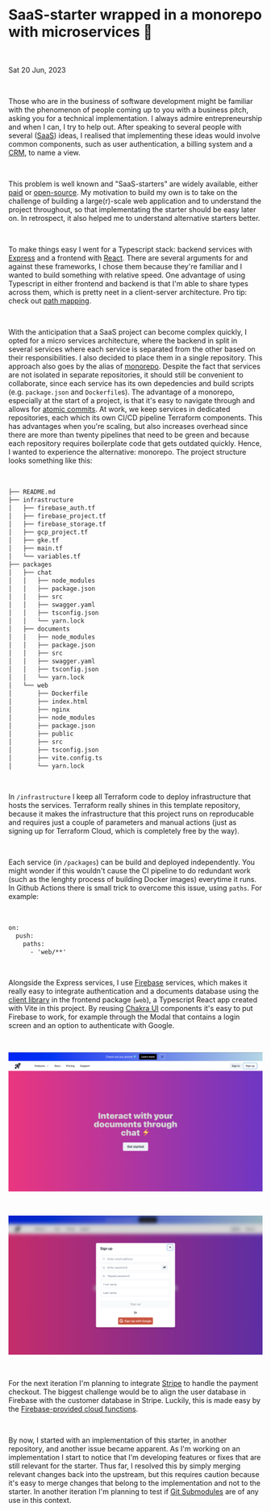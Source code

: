# SaaS-starter wrapped in a monorepo with microservices 🚀

&nbsp;

Sat 20 Jun, 2023

&nbsp;

Those who are in the business of software development might be familiar with the phenomenon of people coming up to you with a business pitch, asking you for a technical implementation. I always admire entrepreneurship and when I can, I try to help out. After speaking to several people with several ([SaaS](https://en.wikipedia.org/wiki/Software_as_a_service)) ideas, I realised that implementing these ideas would involve common components, such as user authentication, a billing system and a [CRM](https://en.wikipedia.org/wiki/Customer_relationship_management), to name a view.

&nbsp;

This problem is well known and "SaaS-starters" are widely available, either [paid](https://supastarter.dev/) or [open-source](https://github.com/Blazity/next-saas-starter). My motivation to build my own is to take on the challenge of building a large(r)-scale web application and to understand the project throughout, so that implementating the starter should be easy later on. In retrospect, it also helped me to understand alternative starters better.

&nbsp;

To make things easy I went for a Typescript stack: backend services with [Express](https://expressjs.com/) and a frontend with [React](https://react.dev/). There are several arguments for and against these frameworks, I chose them because they're familiar and I wanted to build something with relative speed. One advantage of using Typescript in either frontend and backend is that I'm able to share types across them, which is pretty neet in a client-server architecture. Pro tip: check out [path mapping](https://www.typescriptlang.org/docs/handbook/module-resolution.html#path-mapping).

&nbsp;

With the anticipation that a SaaS project can become complex quickly, I opted for a micro services architecture, where the backend in split in several services where each service is separated from the other based on their responsibilities. I also decided to place them in a single repository. This approach also goes by the alias of [monorepo](https://en.wikipedia.org/wiki/Monorepo). Despite the fact that services are not isolated in separate repositories, it should still be convenient to collaborate, since each service has its own depedencies and build scripts (e.g. `package.json` and `Dockerfile`s). The advantage of a monorepo, especially at the start of a project, is that it's easy to navigate through and allows for [atomic commits](https://en.wikipedia.org/wiki/Atomic_commit). At work, we keep services in dedicated repositories, each which its own CI/CD pipeline Terraform components. This has advantages when you're scaling, but also increases overhead since there are more than twenty pipelines that need to be green and because each repository requires boilerplate code that gets outdated quickly. Hence, I wanted to experience the alternative: monorepo. The project structure looks something like this:

&nbsp;

```
├── README.md
├── infrastructure
│   ├── firebase_auth.tf
│   ├── firebase_project.tf
│   ├── firebase_storage.tf
│   ├── gcp_project.tf
│   ├── gke.tf
│   ├── main.tf
│   └── variables.tf
├── packages
│   ├── chat
│   │   ├── node_modules
│   │   ├── package.json
│   │   ├── src
│   │   ├── swagger.yaml
│   │   ├── tsconfig.json
│   │   └── yarn.lock
│   ├── documents
│   │   ├── node_modules
│   │   ├── package.json
│   │   ├── src
│   │   ├── swagger.yaml
│   │   ├── tsconfig.json
│   │   └── yarn.lock
│   └── web
│       ├── Dockerfile
│       ├── index.html
│       ├── nginx
│       ├── node_modules
│       ├── package.json
│       ├── public
│       ├── src
│       ├── tsconfig.json
│       ├── vite.config.ts
│       └── yarn.lock
```

&nbsp;

In `/infrastructure` I keep all Terraform code to deploy infrastructure that hosts the services. Terraform really shines in this template repository, because it makes the infrastructure that this project runs on reproducable and requires just a couple of parameters and manual actions (just as signing up for Terraform Cloud, which is completely free by the way).

&nbsp;

Each service (in `/packages`) can be build and deployed independently. You might wonder if this wouldn't cause the CI pipeline to do redundant work (such as the lenghty process of building Docker images) everytime it runs. In Github Actions there is small trick to overcome this issue, using `paths`. For example:

&nbsp;

```
on:
  push:
    paths:
      - 'web/**'
```

&nbsp;

Alongside the Express services, I use [Firebase](https://firebase.google.com/) services, which makes it really easy to integrate authentication and a documents database using the [client library](https://firebase.google.com/docs/firestore/client/libraries) in the frontend package (`web`), a Typescript React app created with Vite in this project. By reusing [Chakra UI](https://chakra-ui.com/) components it's easy to put Firebase to work, for example through the Modal that contains a login screen and an option to authenticate with Google.

&nbsp;

![Landing page](../images/saas-starter-0.png)

&nbsp;

![Sign up page](../images/saas-starter-1.png)

&nbsp;

For the next iteration I'm planning to integrate [Stripe](https://stripe.com/) to handle the payment checkout. The biggest challenge would be to align the user database in Firebase with the customer database in Stripe. Luckily, this is made easy by the [Firebase-provided cloud functions](https://firebase.google.com/docs/tutorials/payments-stripe).

&nbsp;

By now, I started with an implementation of this starter, in another repository, and another issue became apparent. As I'm working on an implementation I start to notice that I'm developing features or fixes that are still relevant for the starter. Thus far, I resolved this by simply merging relevant changes back into the upstream, but this requires caution because it's easy to merge changes that belong to the implementation and not to the starter. In another iteration I'm planning to test if [Git Submodules](https://git-scm.com/book/en/v2/Git-Tools-Submodules) are of any use in this context.
